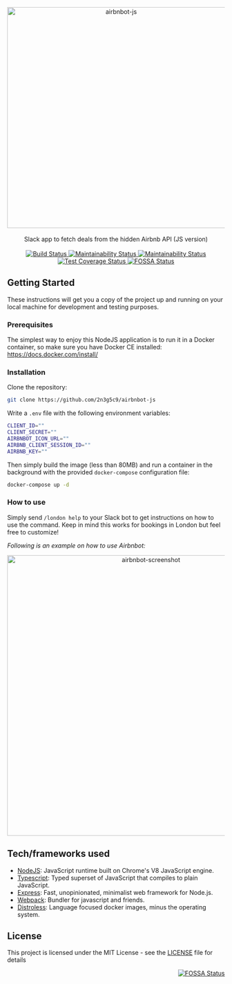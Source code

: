 <div align="center">
  <img width="512" src="https://raw.githubusercontent.com/2n3g5c9/airbnbot-js/master/img/airbnbot_banner.png" alt="airbnbot-js">
</div>

<br />

<div align="center">Slack app to fetch deals from the hidden Airbnb API (JS version)</div>

<br />

<div align="center">
  <!-- Build Status -->
  <a href="https://circleci.com/gh/2n3g5c9/airbnbot-js/tree/master">
    <img src="https://circleci.com/gh/2n3g5c9/airbnbot-js.svg?style=svg" alt="Build Status" />
  </a>
  <!-- Maintainability Status -->
  <a href="https://codeclimate.com/github/2n3g5c9/airbnbot-js/maintainability">
    <img src="https://api.codeclimate.com/v1/badges/71be31ee9871a217f2f5/maintainability" alt="Maintainability Status" />
  </a>	
  <!-- Test Coverage Status -->
  <a href="https://codeclimate.com/github/2n3g5c9/airbnbot-js/test_coverage">
    <img src="https://api.codeclimate.com/v1/badges/71be31ee9871a217f2f5/test_coverage" alt="Maintainability Status" />
  </a>	
  <!-- Dependency Status -->
  <a href="https://depfu.com/github/2n3g5c9/airbnbot-js?project_id=6320">
    <img src="https://badges.depfu.com/badges/912fd5dddb23353385862ae6e5e1a888/overview.svg" alt="Test Coverage Status" />
  </a>
  <!-- FOSSA Status -->
  <a href="https://app.fossa.io/projects/git%2Bgithub.com%2F2n3g5c9%2Fairbnbot-js?ref=badge_shield">
    <img src="https://app.fossa.io/api/projects/git%2Bgithub.com%2F2n3g5c9%2Fairbnbot-js.svg?type=shield" alt="FOSSA Status" />
  </a>
</div>

## Getting Started

These instructions will get you a copy of the project up and running on your local machine for development and testing purposes.

### Prerequisites

The simplest way to enjoy this NodeJS application is to run it in a Docker container, so make sure you have Docker CE installed: https://docs.docker.com/install/

### Installation

Clone the repository:

```bash
git clone https://github.com/2n3g5c9/airbnbot-js
```

Write a `.env` file with the following environment variables:

```bash
CLIENT_ID=""
CLIENT_SECRET=""
AIRBNBOT_ICON_URL=""
AIRBNB_CLIENT_SESSION_ID=""
AIRBNB_KEY=""
```

Then simply build the image (less than 80MB) and run a container in the background with the provided `docker-compose` configuration file:

```bash
docker-compose up -d
```

### How to use

Simply send `/london help` to your Slack bot to get instructions on how to use the command. Keep in mind this works for bookings in London but feel free to customize!

*Following is an example on how to use Airbnbot:*
<div align="center">
  <img width="650" src="https://raw.githubusercontent.com/2n3g5c9/airbnbot-js/master/img/airbnbot_screenshot.png" alt="airbnbot-screenshot">
</div>

## Tech/frameworks used

- [NodeJS](https://nodejs.org/): JavaScript runtime built on Chrome's V8 JavaScript engine.
- [Typescript](https://www.typescriptlang.org/): Typed superset of JavaScript that compiles to plain JavaScript.
- [Express](https://expressjs.com/): Fast, unopinionated, minimalist web framework for Node.js.
- [Webpack](https://webpack.js.org/): Bundler for javascript and friends.
- [Distroless](https://github.com/GoogleContainerTools/distroless): Language focused docker images, minus the operating system.

## License

This project is licensed under the MIT License - see the [LICENSE](LICENSE) file for details

<div align="right">
  <!-- Build Status -->
  <a href="https://app.fossa.io/projects/git%2Bgithub.com%2F2n3g5c9%2Fairbnbot-js?ref=badge_larger">
    <img src="https://app.fossa.io/api/projects/git%2Bgithub.com%2F2n3g5c9%2Fairbnbot-js.svg?type=large" alt="FOSSA Status" />
  </a>
</div>
